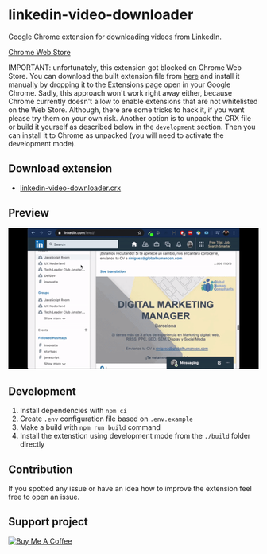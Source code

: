 # linkedin-video-downloader

Google Chrome extension for downloading videos from LinkedIn.

[Chrome Web Store](https://chrome.google.com/webstore/detail/linkedin-video-downloader/jphfcmjmlcoecehbanbbfgonpapcnjdi)

IMPORTANT: unfortunately, this extension got blocked on Chrome Web Store. You can download the built extension file from [here](https://raw.githubusercontent.com/yurist38/linkedin-video-downloader/master/dist/linkedin-video-downloader.crx) and install it manually by dropping it to the Extensions page open in your Google Chrome. Sadly, this approach won't work right away either, because Chrome currently doesn't allow to enable extensions that are not whitelisted on the Web Store. Although, there are some tricks to hack it, if you want please try them on your own risk. Another option is to unpack the CRX file or build it yourself as described below in the `development` section. Then you can install it to Chrome as unpacked (you will need to activate the development mode).

## Download extension

* [linkedin-video-downloader.crx](https://raw.githubusercontent.com/yurist38/linkedin-video-downloader/master/dist/linkedin-video-downloader.crx)

## Preview

![preview](preview.gif)

## Development

1. Install dependencies with `npm ci`
2. Create `.env` configuration file based on `.env.example`
3. Make a build with `npm run build` command
4. Install the extenstion using development mode from the `./build` folder directly

## Contribution

If you spotted any issue or have an idea how to improve the extension feel free to open an issue.

## Support project

<a href="https://www.buymeacoffee.com/roomjs" target="_blank"><img src="https://cdn.buymeacoffee.com/buttons/default-orange.png" alt="Buy Me A Coffee" height="41" width="174"></a>

